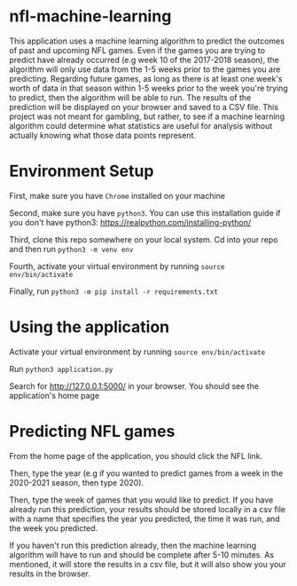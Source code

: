 # nfl-machine-learning
This application uses a machine learning algorithm to predict the outcomes of past and upcoming NFL games. Even if the games you are trying to predict have already occurred (e.g week 10 of the 2017-2018 season), the algorithm will only use data from the 1-5 weeks prior to the games you are predicting. Regarding future games, as long as there is at least one week's worth of data in that season within 1-5 weeks prior to the week you're trying to predict, then the algorithm will be able to run. The results of the prediction will be displayed on your browser and saved to a CSV file. This project was not meant for gambling, but rather, to see if a machine learning algorithm could determine what statistics are useful for analysis without actually knowing what those data points represent. 

# Environment Setup
First, make sure you have `Chrome` installed on your machine

Second, make sure you have `python3`. You can use this installation guide if you don't have python3: https://realpython.com/installing-python/

Third, clone this repo somewhere on your local system. Cd into your repo and then
run `python3 -m venv env`

Fourth, activate your virtual environment by running `source env/bin/activate`

Finally, run `python3 -m pip install -r requirements.txt`

# Using the application
Activate your virtual environment by running `source env/bin/activate`

Run `python3 application.py`

Search for http://127.0.0.1:5000/ in your browser. You should see the application's home page

# Predicting NFL games
From the home page of the application, you should click the NFL link.

Then, type the year (e.g if you wanted to predict games from a week in the 2020-2021
season, then type 2020).

Then, type the week of games that you would like to predict. If you have already run this
prediction, your results should be stored locally in a csv file with a name that specifies the
year you predicted, the time it was run, and the week you predicted.

If you haven't run this prediction already, then the machine
learning algorithm will have to run and should be complete after 5-10 minutes. As
mentioned, it will store the results in a csv file, but it will also show you
your results in the browser.

